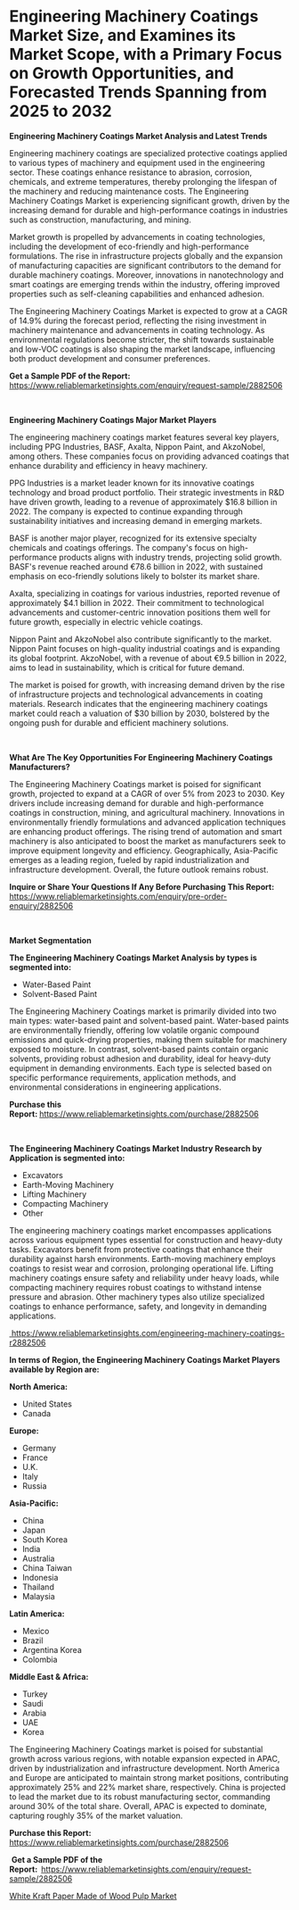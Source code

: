 <p><h1>Engineering Machinery Coatings Market Size, and Examines its Market Scope, with a Primary Focus on Growth Opportunities, and Forecasted Trends Spanning from 2025 to 2032</h1></p><p><strong>Engineering Machinery Coatings Market Analysis and Latest Trends</strong></p>
<p><p>Engineering machinery coatings are specialized protective coatings applied to various types of machinery and equipment used in the engineering sector. These coatings enhance resistance to abrasion, corrosion, chemicals, and extreme temperatures, thereby prolonging the lifespan of the machinery and reducing maintenance costs. The Engineering Machinery Coatings Market is experiencing significant growth, driven by the increasing demand for durable and high-performance coatings in industries such as construction, manufacturing, and mining.</p><p>Market growth is propelled by advancements in coating technologies, including the development of eco-friendly and high-performance formulations. The rise in infrastructure projects globally and the expansion of manufacturing capacities are significant contributors to the demand for durable machinery coatings. Moreover, innovations in nanotechnology and smart coatings are emerging trends within the industry, offering improved properties such as self-cleaning capabilities and enhanced adhesion.</p><p>The Engineering Machinery Coatings Market is expected to grow at a CAGR of 14.9% during the forecast period, reflecting the rising investment in machinery maintenance and advancements in coating technology. As environmental regulations become stricter, the shift towards sustainable and low-VOC coatings is also shaping the market landscape, influencing both product development and consumer preferences.</p></p>
<p><strong>Get a Sample PDF of the Report:&nbsp;</strong> <a href="https://www.reliablemarketinsights.com/enquiry/request-sample/2882506?utm_campaign=3015&utm_medium=2&utm_source=Github&utm_content=ia&utm_term=13032025&utm_id=engineering-machinery-coatings">https://www.reliablemarketinsights.com/enquiry/request-sample/2882506</a></p>
<p>&nbsp;</p>
<p><strong>Engineering Machinery Coatings Major Market Players</strong></p>
<p><p>The engineering machinery coatings market features several key players, including PPG Industries, BASF, Axalta, Nippon Paint, and AkzoNobel, among others. These companies focus on providing advanced coatings that enhance durability and efficiency in heavy machinery.</p><p>PPG Industries is a market leader known for its innovative coatings technology and broad product portfolio. Their strategic investments in R&D have driven growth, leading to a revenue of approximately $16.8 billion in 2022. The company is expected to continue expanding through sustainability initiatives and increasing demand in emerging markets.</p><p>BASF is another major player, recognized for its extensive specialty chemicals and coatings offerings. The company's focus on high-performance products aligns with industry trends, projecting solid growth. BASF's revenue reached around €78.6 billion in 2022, with sustained emphasis on eco-friendly solutions likely to bolster its market share.</p><p>Axalta, specializing in coatings for various industries, reported revenue of approximately $4.1 billion in 2022. Their commitment to technological advancements and customer-centric innovation positions them well for future growth, especially in electric vehicle coatings.</p><p>Nippon Paint and AkzoNobel also contribute significantly to the market. Nippon Paint focuses on high-quality industrial coatings and is expanding its global footprint. AkzoNobel, with a revenue of about €9.5 billion in 2022, aims to lead in sustainability, which is critical for future demand.</p><p>The market is poised for growth, with increasing demand driven by the rise of infrastructure projects and technological advancements in coating materials. Research indicates that the engineering machinery coatings market could reach a valuation of $30 billion by 2030, bolstered by the ongoing push for durable and efficient machinery solutions.</p></p>
<p>&nbsp;</p>
<p><strong>What Are The Key Opportunities For Engineering Machinery Coatings Manufacturers?</strong></p>
<p><p>The Engineering Machinery Coatings market is poised for significant growth, projected to expand at a CAGR of over 5% from 2023 to 2030. Key drivers include increasing demand for durable and high-performance coatings in construction, mining, and agricultural machinery. Innovations in environmentally friendly formulations and advanced application techniques are enhancing product offerings. The rising trend of automation and smart machinery is also anticipated to boost the market as manufacturers seek to improve equipment longevity and efficiency. Geographically, Asia-Pacific emerges as a leading region, fueled by rapid industrialization and infrastructure development. Overall, the future outlook remains robust.</p></p>
<p><strong>Inquire or Share Your Questions If Any Before Purchasing This Report:</strong> <a href="https://www.reliablemarketinsights.com/enquiry/pre-order-enquiry/2882506?utm_campaign=3015&utm_medium=2&utm_source=Github&utm_content=ia&utm_term=13032025&utm_id=engineering-machinery-coatings">https://www.reliablemarketinsights.com/enquiry/pre-order-enquiry/2882506</a></p>
<p>&nbsp;</p>
<p><strong>Market Segmentation</strong></p>
<p><strong>The Engineering Machinery Coatings Market Analysis by types is segmented into:</strong></p>
<p><ul><li>Water-Based Paint</li><li>Solvent-Based Paint</li></ul></p>
<p><p>The Engineering Machinery Coatings market is primarily divided into two main types: water-based paint and solvent-based paint. Water-based paints are environmentally friendly, offering low volatile organic compound emissions and quick-drying properties, making them suitable for machinery exposed to moisture. In contrast, solvent-based paints contain organic solvents, providing robust adhesion and durability, ideal for heavy-duty equipment in demanding environments. Each type is selected based on specific performance requirements, application methods, and environmental considerations in engineering applications.</p></p>
<p><strong>Purchase this Report:&nbsp;</strong><a href="https://www.reliablemarketinsights.com/purchase/2882506?utm_campaign=3015&utm_medium=2&utm_source=Github&utm_content=ia&utm_term=13032025&utm_id=engineering-machinery-coatings">https://www.reliablemarketinsights.com/purchase/2882506</a></p>
<p>&nbsp;</p>
<p><strong>The Engineering Machinery Coatings Market Industry Research by Application is segmented into:</strong></p>
<p><ul><li>Excavators</li><li>Earth-Moving Machinery</li><li>Lifting Machinery</li><li>Compacting Machinery</li><li>Other</li></ul></p>
<p><p>The engineering machinery coatings market encompasses applications across various equipment types essential for construction and heavy-duty tasks. Excavators benefit from protective coatings that enhance their durability against harsh environments. Earth-moving machinery employs coatings to resist wear and corrosion, prolonging operational life. Lifting machinery coatings ensure safety and reliability under heavy loads, while compacting machinery requires robust coatings to withstand intense pressure and abrasion. Other machinery types also utilize specialized coatings to enhance performance, safety, and longevity in demanding applications.</p></p>
<p><a href="https://www.reliablemarketinsights.com/engineering-machinery-coatings-r2882506?utm_campaign=3015&utm_medium=2&utm_source=Github&utm_content=ia&utm_term=13032025&utm_id=engineering-machinery-coatings">&nbsp;https://www.reliablemarketinsights.com/engineering-machinery-coatings-r2882506</a></p>
<p><strong>In terms of Region, the Engineering Machinery Coatings Market Players available by Region are:</strong></p>
<p>
    <p> <strong> North America: </strong>
        <ul>
            <li>United States</li>
            <li>Canada</li>
        </ul>
        </p> 
    <p> <strong> Europe: </strong>
        <ul>
            <li>Germany</li>
            <li>France</li>
            <li>U.K.</li>
            <li>Italy</li>
            <li>Russia</li>
        </ul>
        </p> 
    <p> <strong> Asia-Pacific: </strong>
        <ul>
            <li>China</li>
            <li>Japan</li>
            <li>South Korea</li>
            <li>India</li>
            <li>Australia</li>
            <li>China Taiwan</li>
            <li>Indonesia</li>
            <li>Thailand</li>
            <li>Malaysia</li>
        </ul>
        </p> 
    <p> <strong> Latin America: </strong>
        <ul>
            <li>Mexico</li>
            <li>Brazil</li>
            <li>Argentina Korea</li>
            <li>Colombia</li>
        </ul>
        </p> 
    <p> <strong> Middle East & Africa: </strong>
        <ul>
            <li>Turkey</li>
            <li>Saudi</li>
            <li>Arabia</li>
            <li>UAE</li>
            <li>Korea</li>
        </ul>
    </p>
    </p>
<p><p>The Engineering Machinery Coatings market is poised for substantial growth across various regions, with notable expansion expected in APAC, driven by industrialization and infrastructure development. North America and Europe are anticipated to maintain strong market positions, contributing approximately 25% and 22% market share, respectively. China is projected to lead the market due to its robust manufacturing sector, commanding around 30% of the total share. Overall, APAC is expected to dominate, capturing roughly 35% of the market valuation.</p></p>
<p><strong>Purchase this Report: </strong><a href="https://www.reliablemarketinsights.com/purchase/2882506?utm_campaign=3015&utm_medium=2&utm_source=Github&utm_content=ia&utm_term=13032025&utm_id=engineering-machinery-coatings">https://www.reliablemarketinsights.com/purchase/2882506</a></p>
<p>&nbsp;<strong>Get a Sample PDF of the Report:&nbsp;&nbsp;</strong><a href="https://www.reliablemarketinsights.com/enquiry/request-sample/2882506?utm_campaign=3015&utm_medium=2&utm_source=Github&utm_content=ia&utm_term=13032025&utm_id=engineering-machinery-coatings">https://www.reliablemarketinsights.com/enquiry/request-sample/2882506</a></p>
<p><strong></strong></p>
<p><p><a href="https://github.com/klaassenmackenzie6/Market-Research-Report-List-1/blob/main/white-kraft-paper-made-of-wood-pulp-market.md?utm_campaign=3015&utm_medium=2&utm_source=Github&utm_content=ia&utm_term=13032025&utm_id=engineering-machinery-coatings">White Kraft Paper Made of Wood Pulp Market</a></p></p>